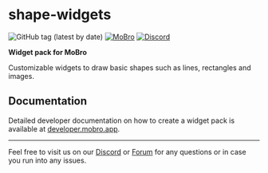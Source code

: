 # shape-widgets

![GitHub tag (latest by date)](https://img.shields.io/github/v/tag/ModBros/shape-widgets?label=version)
[![MoBro](https://img.shields.io/badge/-MoBro-red.svg)](https://mobro.app)
[![Discord](https://img.shields.io/discord/620204412706750466.svg?color=7389D8&labelColor=6A7EC2&logo=discord&logoColor=ffffff&style=flat-square)](https://discord.com/invite/DSNX4ds)

**Widget pack for MoBro**

Customizable widgets to draw basic shapes such as lines, rectangles and images.

## Documentation

Detailed developer documentation on how to create a widget pack is available at [developer.mobro.app](https://developer.mobro.app).

---

Feel free to visit us on our [Discord](https://discord.com/invite/DSNX4ds) or [Forum](https://www.mod-bros.com/en/forum)
for any questions or in case you run into any issues.
